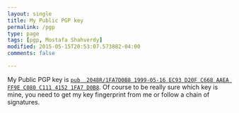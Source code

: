 ```yaml
---
layout: single
title: My Public PGP key
permalink: /pgp
type: page
tags: [pgp, Mostafa Shahverdy]
modified: 2015-05-15T20:53:07.573882-04:00
comments: false

---
```


My Public PGP key is [`pub  2048R/1FA7D0B8 1999-05-16 EC93 D20F C668 AAEA FF9E
C080 C111 4152 1FA7 D0B8`](http://pgp.mit.edu/pks/lookup?op=get&search=0xC11141521FA7D0B8). Of course to be really sure which key is mine, you need to get my key fingerprint from me or follow a chain of signatures.

